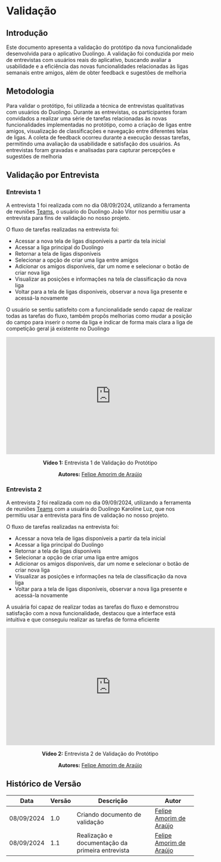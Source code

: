 # Validação

## Introdução

Este documento apresenta a validação do protótipo da nova funcionalidade desenvolvida para o aplicativo Duolingo. A validação foi conduzida por meio de entrevistas com usuários reais do aplicativo, buscando avaliar a usabilidade e a eficiência das novas funcionalidades relacionadas às ligas semanais entre amigos, além de obter feedback e sugestões de melhoria

## Metodologia

Para validar o protótipo, foi utilizada a técnica de entrevistas qualitativas com usuários do Duolingo. Durante as entrevistas, os participantes foram convidados a realizar uma série de tarefas relacionadas às novas funcionalidades implementadas no protótipo, como a criação de ligas entre amigos, visualização de classificações e navegação entre diferentes telas de ligas. A coleta de feedback ocorreu durante a execução dessas tarefas, permitindo uma avaliação da usabilidade e satisfação dos usuários. As entrevistas foram gravadas e analisadas para capturar percepções e sugestões de melhoria

## Validação por Entrevista

### Entrevista 1

A entrevista 1 foi realizada com no dia 08/09/2024, utilizando a ferramenta de reuniões [Teams](../../Planejamento/comunicacao.md#teams), o usuário do Duolingo João Vitor nos permitiu usar a entrevista para fins de validação no nosso projeto.

O fluxo de tarefas realizadas na entrevista foi:

- Acessar a nova tela de ligas disponíveis a partir da tela inicial
- Acessar a liga principal do Duolingo
- Retornar a tela de ligas disponíveis
- Selecionar a opção de criar uma liga entre amigos
- Adicionar os amigos disponíveis, dar um nome e selecionar o botão de criar nova liga
- Visualizar as posições e informações na tela de classificação da nova liga
- Voltar para a tela de ligas disponíveis, observar a nova liga presente e acessá-la novamente

O usuário se sentiu satisfeito com a funcionalidade sendo capaz de realizar todas as tarefas do fluxo, também propôs melhorias como mudar a posição do campo para inserir o nome da liga e indicar de forma mais clara a liga de competição geral já existente no Duolingo

<center>

<iframe width="560" height="315" src="https://www.youtube.com/embed/iMdAUJWdz5U?si=PCwyL3Z01Ffjj4Yk" title="YouTube video player" frameborder="0" allow="accelerometer; autoplay; clipboard-write; encrypted-media; gyroscope; picture-in-picture; web-share" referrerpolicy="strict-origin-when-cross-origin" allowfullscreen></iframe>

**Vídeo 1:** Entrevista 1 de Validação do Protótipo

**Autores:** [Felipe Amorim de Araújo](https://github.com/lipeaaraujo)

</center>

### Entrevista 2

A entrevista 2 foi realizada com no dia 09/09/2024, utilizando a ferramenta de reuniões [Teams](../../Planejamento/comunicacao.md#teams) com a usuária do Duolingo Karoline Luz, que nos permitiu usar a entrevista para fins de validação no nosso projeto.

O fluxo de tarefas realizadas na entrevista foi:

- Acessar a nova tela de ligas disponíveis a partir da tela inicial
- Acessar a liga principal do Duolingo
- Retornar a tela de ligas disponíveis
- Selecionar a opção de criar uma liga entre amigos
- Adicionar os amigos disponíveis, dar um nome e selecionar o botão de criar nova liga
- Visualizar as posições e informações na tela de classificação da nova liga
- Voltar para a tela de ligas disponíveis, observar a nova liga presente e acessá-la novamente

A usuária foi capaz de realizar todas as tarefas do fluxo e demonstrou satisfação com a nova funcionalidade, destacou que a interface está intuitiva e que conseguiu realizar as tarefas de forma eficiente

<center>

<iframe width="560" height="315" src="https://www.youtube.com/embed/LptN3qdvICo?si=dJyZCa4QavjKTxIW" title="YouTube video player" frameborder="0" allow="accelerometer; autoplay; clipboard-write; encrypted-media; gyroscope; picture-in-picture; web-share" referrerpolicy="strict-origin-when-cross-origin" allowfullscreen></iframe>

**Vídeo 2:** Entrevista 2 de Validação do Protótipo

**Autores:** [Felipe Amorim de Araújo](https://github.com/lipeaaraujo)

</center>

## Histórico de Versão

<center>

| Data | Versão | Descrição | Autor |
| ---- | ------ | --------- | ----- |
| 08/09/2024 | 1.0 | Criando documento de validação | [Felipe Amorim de Araújo](https://github.com/lipeaaraujo) |
| 08/09/2024 | 1.1 | Realização e documentação da primeira entrevista | [Felipe Amorim de Araújo](https://github.com/lipeaaraujo) |

</center>
